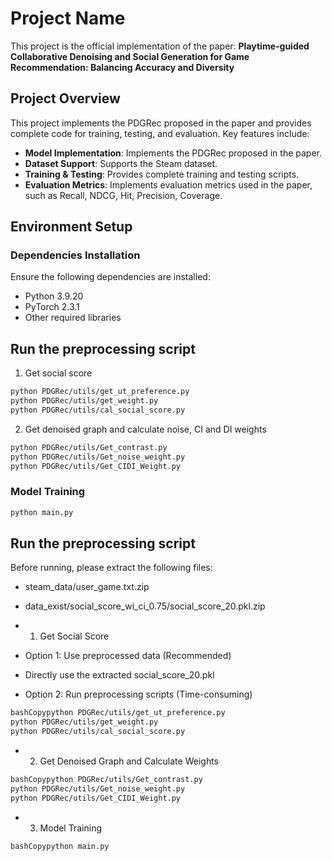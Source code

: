 # Project Name

This project is the official implementation of the paper: **Playtime-guided Collaborative Denoising and Social Generation for Game Recommendation: Balancing Accuracy and Diversity**

## Project Overview

This project implements the PDGRec proposed in the paper and provides complete code for training, testing, and evaluation. Key features include:
- **Model Implementation**: Implements the PDGRec proposed in the paper.
- **Dataset Support**: Supports the Steam dataset.
- **Training & Testing**: Provides complete training and testing scripts.
- **Evaluation Metrics**: Implements evaluation metrics used in the paper, such as Recall, NDCG, Hit, Precision, Coverage.

## Environment Setup

### Dependencies Installation
Ensure the following dependencies are installed:
- Python 3.9.20
- PyTorch 2.3.1
- Other required libraries

## Run the preprocessing script

1. Get social score
```bash
python PDGRec/utils/get_ut_preference.py
python PDGRec/utils/get_weight.py
python PDGRec/utils/cal_social_score.py
```

2. Get denoised graph and calculate noise, CI and DI weights 
```bash
python PDGRec/utils/Get_contrast.py
python PDGRec/utils/Get_noise_weight.py
python PDGRec/utils/Get_CIDI_Weight.py 
```

### Model Training

```bash
python main.py
```


## Run the preprocessing script
Before running, please extract the following files:
- steam_data/user_game.txt.zip
- data_exist/social_score_wi_ci_0.75/social_score_20.pkl.zip

- 1. Get Social Score
- Option 1: Use preprocessed data (Recommended)
- Directly use the extracted social_score_20.pkl

- Option 2: Run preprocessing scripts (Time-consuming)
```bash
bashCopypython PDGRec/utils/get_ut_preference.py
python PDGRec/utils/get_weight.py
python PDGRec/utils/cal_social_score.py
```
- 2. Get Denoised Graph and Calculate Weights
```bash
bashCopypython PDGRec/utils/Get_contrast.py
python PDGRec/utils/Get_noise_weight.py
python PDGRec/utils/Get_CIDI_Weight.py
```
- 3. Model Training
```bash
bashCopypython main.py
```

